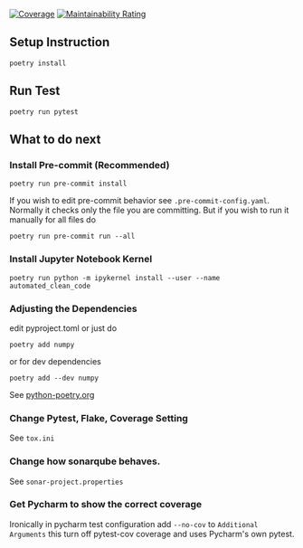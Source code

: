 [![Coverage](https://sonarcloud.io/api/project_badges/measure?project=sudo-lucifer_automated-clean-code&metric=coverage)](https://sonarcloud.io/summary/new_code?id=sudo-lucifer_automated-clean-code)
[![Maintainability Rating](https://sonarcloud.io/api/project_badges/measure?project=sudo-lucifer_automated-clean-code&metric=sqale_rating)](https://sonarcloud.io/summary/new_code?id=sudo-lucifer_automated-clean-code)

## Setup Instruction
```
poetry install
```

## Run Test
```
poetry run pytest
```

## What to do next

### Install Pre-commit (Recommended)
```
poetry run pre-commit install
```
If you wish to edit pre-commit behavior see ```.pre-commit-config.yaml```.
Normally it checks only the file you are committing. But if you wish to run it manually for all files do
```
poetry run pre-commit run --all
```

### Install Jupyter Notebook Kernel
```
poetry run python -m ipykernel install --user --name automated_clean_code
```

### Adjusting the Dependencies
edit pyproject.toml or just do
```
poetry add numpy
```
or for dev dependencies
```
poetry add --dev numpy
```
See [python-poetry.org](https://python-poetry.org/)

### Change Pytest, Flake, Coverage Setting
See ```tox.ini```

### Change how sonarqube behaves.
See ```sonar-project.properties```

### Get Pycharm to show the correct coverage
Ironically in pycharm test configuration add `--no-cov` to `Additional Arguments` this turn off pytest-cov coverage and uses Pycharm's own pytest.

